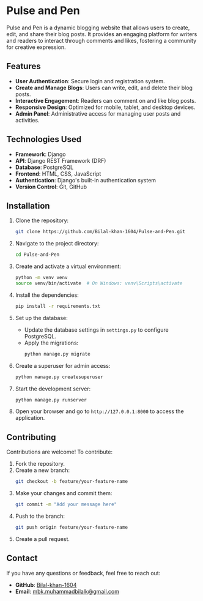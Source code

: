 # Pulse and Pen

Pulse and Pen is a dynamic blogging website that allows users to create, edit, and share their blog posts. It provides an engaging platform for writers and readers to interact through comments and likes, fostering a community for creative expression.

## Features

- **User Authentication**: Secure login and registration system.
- **Create and Manage Blogs**: Users can write, edit, and delete their blog posts.
- **Interactive Engagement**: Readers can comment on and like blog posts.
- **Responsive Design**: Optimized for mobile, tablet, and desktop devices.
- **Admin Panel**: Administrative access for managing user posts and activities.

## Technologies Used

- **Framework**: Django
- **API**: Django REST Framework (DRF)
- **Database**: PostgreSQL
- **Frontend**: HTML, CSS, JavaScript
- **Authentication**: Django's built-in authentication system
- **Version Control**: Git, GitHub

## Installation

1. Clone the repository:
   ```bash
   git clone https://github.com/Bilal-khan-1604/Pulse-and-Pen.git
   ```

2. Navigate to the project directory:
   ```bash
   cd Pulse-and-Pen
   ```

3. Create and activate a virtual environment:
   ```bash
   python -m venv venv
   source venv/bin/activate  # On Windows: venv\Scripts\activate
   ```

4. Install the dependencies:
   ```bash
   pip install -r requirements.txt
   ```

5. Set up the database:
   - Update the database settings in `settings.py` to configure PostgreSQL.
   - Apply the migrations:
     ```bash
     python manage.py migrate
     ```

6. Create a superuser for admin access:
   ```bash
   python manage.py createsuperuser
   ```

7. Start the development server:
   ```bash
   python manage.py runserver
   ```

8. Open your browser and go to `http://127.0.0.1:8000` to access the application.

## Contributing

Contributions are welcome! To contribute:

1. Fork the repository.
2. Create a new branch:
   ```bash
   git checkout -b feature/your-feature-name
   ```
3. Make your changes and commit them:
   ```bash
   git commit -m "Add your message here"
   ```
4. Push to the branch:
   ```bash
   git push origin feature/your-feature-name
   ```
5. Create a pull request.

## Contact

If you have any questions or feedback, feel free to reach out:

- **GitHub**: [Bilal-khan-1604](https://github.com/Bilal-khan-1604)
- **Email**: mbk.muhammadbilalk@gmail.com
